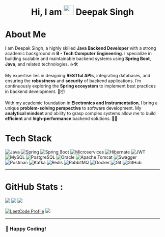 <div align="center">
  <h1> Hi, I am <img src="https://raw.githubusercontent.com/TheDudeThatCode/TheDudeThatCode/master/Assets/Hi.gif" width="32px"/> Deepak Singh </h1>
</div>

# About Me

I am Deepak Singh, a highly skilled **Java Backend Developer** with a strong academic background in **B - Tech Computer Engineering**. I specialize in building scalable and maintainable backend systems using **Spring Boot**, **Java**, and related technologies. ☕🛠️

My expertise lies in designing **RESTful APIs**, integrating databases, and ensuring the **robustness** and **security** of backend applications. I’m continuously exploring the **Spring ecosystem** to implement best practices in backend development. 🚀📦

With my academic foundation in **Electronics and Instrumentation**, I bring a unique **problem-solving perspective** to software development. My **analytical mindset** and ability to grasp complex systems allow me to build **efficient** and **high-performance** backend solutions. 🧠🔬



# Tech Stack

![Java](https://img.shields.io/badge/java-%23ED8B00.svg?logo=java&logoColor=white&style=for-the-badge)
![Spring](https://img.shields.io/badge/spring-%236DB33F.svg?logo=spring&logoColor=white&style=for-the-badge)
![Spring Boot](https://img.shields.io/badge/SpringBoot-%236DB33F.svg?logo=springboot&logoColor=white&style=for-the-badge)
![Microservices](https://img.shields.io/badge/Microservices-architecture-blueviolet?style=for-the-badge)
![Hibernate](https://img.shields.io/badge/Hibernate-59666C?logo=hibernate&logoColor=white&style=for-the-badge)
![JWT](https://img.shields.io/badge/JWT-black?logo=JSON%20web%20tokens&style=for-the-badge)
![MySQL](https://img.shields.io/badge/mysql-%2300f.svg?logo=mysql&logoColor=white&style=for-the-badge)
![PostgreSQL](https://img.shields.io/badge/postgres-%23316192.svg?logo=postgresql&logoColor=white&style=for-the-badge)
![Oracle](https://img.shields.io/badge/Oracle-DB-F80000?logo=oracle&logoColor=white&style=for-the-badge)
![Apache Tomcat](https://img.shields.io/badge/Tomcat-Informational?logo=apachetomcat&logoColor=white&style=for-the-badge)
![Swagger](https://img.shields.io/badge/Swagger-85EA2D?logo=swagger&logoColor=black&style=for-the-badge)
![Postman](https://img.shields.io/badge/Postman-FF6C37?logo=postman&logoColor=white&style=for-the-badge)
![Kafka](https://img.shields.io/badge/Apache%20Kafka-231F20?logo=apachekafka&logoColor=white&style=for-the-badge)
![Redis](https://img.shields.io/badge/Redis-DC382D?logo=redis&logoColor=white&style=for-the-badge)
![RabbitMQ](https://img.shields.io/badge/RabbitMQ-FF6600?logo=rabbitmq&logoColor=white&style=for-the-badge)
![Docker](https://img.shields.io/badge/Docker-2496ED?logo=docker&logoColor=white&style=for-the-badge)
![Git](https://img.shields.io/badge/git-%23F05033.svg?logo=git&logoColor=white&style=for-the-badge)
![GitHub](https://img.shields.io/badge/github-%23121011.svg?logo=github&logoColor=white&style=for-the-badge)

---

# GitHub Stats :

![](https://github-readme-stats.vercel.app/api?username=deepak1121&hide_border=false&include_all_commits=false&count_private=false)
![](https://github-readme-streak-stats.herokuapp.com/?user=deepak1121&hide_border=false)
![](https://github-readme-stats.vercel.app/api/top-langs/?username=deepak1121&hide_border=false&include_all_commits=false&count_private=false&layout=compact)

[![LeetCode Profile](https://img.shields.io/badge/LeetCode-Profile-orange?style=flat-square&logo=leetcode)](https://leetcode.com/YourUsername/)
[![](https://visitcount.itsvg.in/api?id=deepak1121&icon=0&color=0)](https://visitcount.itsvg.in)

---

### 🚀 Happy Coding!
